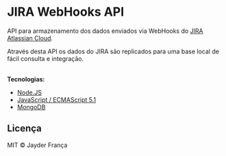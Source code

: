 # JIRA WebHooks API

API para armazenamento dos dados enviados via WebHooks do [JIRA Atlassian Cloud](https://jira.atlassian.com/secure/Dashboard.jspa).

Através desta API os dados do JIRA são replicados para uma base local de fácil consulta e integração.
<br><br>

**Tecnologias:**

- [Node.JS](https://nodejs.org/en/)
- [JavaScript / ECMAScript 5.1](https://es5.github.io/)
- [MongoDB](https://www.mongodb.com/community)

## Licença

MIT © Jayder França
